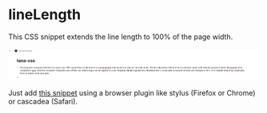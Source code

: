 #  lineLength
This CSS snippet extends the line length to 100% of the page width.

![Original content width](lineLength-css-snippet.png)

Just add [this snippet](https://github.com/NoodleNodes/tana-css/blob/main/lineLength/lineLength-css-snippet.css) using a browser plugin like stylus (Firefox or Chrome) or cascadea (Safari).